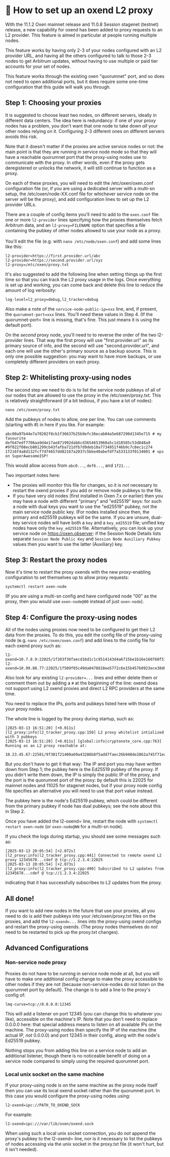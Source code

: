 # 🔀 How to set up an oxend L2 proxy

With the 11.1.2 Oxen mainnet release and 11.0.8 Session stagenet (testnet) release, a new capability for oxend has been added to proxy requests to an L2 provider. This feature is aimed in particular at people running multiple nodes.

This feature works by having only 2-3 of your nodes configured with an L2 provider URL, and having all the others configured to talk to those 2-3 nodes to get Arbitrum updates, without having to use multiple or paid tier accounts for your set of nodes.

This feature works through the existing oxen "quorumnet" port, and so does not need to open additional ports, but it does require some one-time configuration that this guide will walk you through.

## Step 1: Choosing your proxies

It is suggested to choose least two nodes, on different servers, ideally in different data centers. The idea here is redundancy: if one of your proxy nodes has a problem, you don't want that one node to take down _all_ your other nodes relying on it. Configuring 2-3 different ones on different servers avoids this risk.

Note that it doesn't matter if the proxies are active service nodes or not: the main point is that they are running in service node mode so that they will have a reachable quorumnet port that the proxy-using nodes use to communicate with the proxy. In other words, even if the proxy gets deregistered or unlocks the network, it will still continue to function as a proxy.

On each of these proxies, you will need to edit the /etc/oxen/oxen.conf configuration file (or, if you are using a dedicated server with a multi-sn setup, the /etc/oxen/node-XX.conf file for whichever service node on the server will be the proxy), and add configuration lines to set up the L2 provider URLs.

There are a couple of config items you'll need to add to the `oxen.conf` file: one or more `l2-provider` lines specifying how the proxies themselves fetch Arbitrum data, and an `l2-proxy=FILENAME` option that specifies a file containing the pubkey of other nodes allowed to use your node as a proxy.\
\
You'll edit the file (e.g. with `nano /etc/node/oxen.conf`) and add some lines like this:

```
l2-provider=https://first.provider.url/abc
l2-provider=https://second.provider.url/xyz
l2-proxy=/etc/oxen/proxy.txt
```

It's also suggested to add the following line when setting things up the first time so that you can track the L2 proxy usage in the logs. Once everything is set up and working, you can come back and delete this line to reduce the amount of log verbosity:

```
log-level=l2_proxy=debug,l2_tracker=debug
```

Also make a note of the `service-node-public-ip=xxx` line, and, if present, the `quorumnet-port=xxx` lines. You'll need these values in Step 4. (If the quorumnet-port= line is missing, that's fine. This just means it is using the default port).

On the _second_ proxy node, you'll need to to reverse the order of the two l2-provider lines. That way the first proxy will use "first.provider.url" as its primary source of info, and the second will use "second.provider.url", and each one will use the other's primary source as a backup source. This is only one possible suggestion: you may want to have more backups, or use completely different providers on each proxy.

## Step 2: Whitelisting proxy-using nodes

The second step we need to do is to list the service node pubkeys of all of our nodes that are allowed to use the proxy in the /etc/oxen/proxy.txt. This is relatively straightforward (if a bit tedious, if you have a lot of nodes):

```
nano /etc/oxen/proxy.txt
```

Add the pubkeys of nodes to allow, one per line. You can use comments (starting with #) in here if you like. For example:

```
abc00a97b44e7a70202f8cb1f36637b25b9efc36ecab04a5e687290d1345e715 # my favourite
def647edf7706aa9d4e17ae871992dab6cd3654653960a5c1d18585c53d848a9
#9f022f08ecb801299cb43fafba721dfb7d9deb10a7734951f46b9c7c8ec1c274
1f216f4a8d132fcf7d74657dd82167a2037c5bbe40abefdf7a533133f0134601 # vps on SuperAwesomeISP!
```

This would allow access from `abc0...`, `def6...`, and `1f21...`

Two important notes here:

* The proxies will monitor this file for changes, so it is _not_ necessary to restart the oxend proxies if you add or remove node pubkeys to the file.
* If you have very old nodes (first installed in Oxen 7.x or earlier) then you may have a node with different "primary" and "ed25519" keys: for such a node with dual keys you want to use the "ed25519" pubkey, not the main service node public key. (For nodes installed since then, the primary and ed25519 pubkeys will be the same. If you are unsure, dual-key service nodes will have both a `key` and a `key_ed25519` file; unified key nodes have only the `key_ed25519` file. Alternatively, you can look up your service node on https://oxen.observer: if the Session Node Details lists separate `Session Node Public Key` and `Session Node Auxiliary Pubkey` values then you want to use the latter (Auxiliary) key.

## Step 3: Restart the proxy nodes

Now it's time to restart the proxy oxends with the new proxy-enabling configuration to set themselves up to allow proxy requests:

```
systemctl restart oxen-node
```

(If you are using a multi-sn config and have configured node "00" as the proxy, then you would use `oxen-node@00` instead of just `oxen-node`).

## Step 4: Configure the proxy-using nodes

All of the nodes using proxies now need to be configured to get their L2 data from the proxies. To do this, you edit the config file of the proxy-using node (e.g. `nano /etc/oxen/oxen.conf`) and add lines to the config file for each oxend proxy such as:

```
l2-oxend=10.7.8.9:22025/1f203f36faecd16d1c1c9514143d4a6715be1b16e160760f57942ab6da3e4ed5
l2-oxend=10.99.88.77:22025/1f509f05c49da0478818ee5772c6e15b457b0923ece38d034d9d4f601a161419
```

Also look for any existing `l2-provider=...` lines and either delete them or comment them out by adding a `#` at the beginning of the line: oxend does not support using L2 oxend proxies and direct L2 RPC providers at the same time.

You need to replace the IPs, ports and pubkeys listed here with those of your proxy nodes.

The whole line is logged by the proxy during startup, such as:

```
[2025-03-13 16:51:20] [+0.011s] [l2_proxy:info|l2_tracker_proxy.cpp:150] L2 proxy whitelist intialized with 3 pubkeys
[2025-03-13 16:51:20] [+0.011s] [global:info|cryptonote_core.cpp:763] Running as an L2 proxy reachable at:
	10.23.45.67:22501/9f301f21400a69a43286b8f5add7faec26b948de2862a745f71eab822ccd7b1c
```

But you don't have to get it that way: The IP and port you may have written down from Step 1; the pubkey here is the Ed25519 pubkey of the proxy. If you didn't write them down, the IP is simply the public IP of the proxy, and the port is the quorumnet port of the proxy: by default this is 22025 for mainnet nodes and 11025 for stagenet nodes, but if your proxy node config file specifies an alternative you will need to use that port value instead.

The pubkey here is the node's Ed25519 pubkey, which could be different from the primary pubkey if node has dual pubkeys; see the note about this in Step 2.

Once you have added the l2-oxend= line, restart the node with `systemctl restart oxen-node` (or `oxen-node@NN` for a multi-sn node).

If you check the logs during startup, you should see some messages such as:

```
[2025-03-13 20:05:54] [+2.072s] [l2_proxy:info|l2_tracker_proxy.cpp:441] Connected to remote oxend L2 proxy 12345678...cdef @ tcp://1.2.3.4:22025
[2025-03-13 20:05:54] [+2.073s] [l2_proxy:info|l2_tracker_proxy.cpp:490] Subscribed to L2 updates from 12345678...cdef @ tcp://1.2.3.4:22025
```

indicating that it has successfully subscribes to L2 updates from the proxy.

## All done!

If you want to add new nodes in the future that use your proxies, all you need to do is add their pubkeys into your /etc/oxen/proxy.txt files on the proxies, and add the `l2-oxend=...` lines into the proxy-using oxend configs and restart the proxy-using oxends. (The proxy nodes themselves do _not_ need to be restarted to pick up the proxy.txt changes).

## Advanced Configurations

### Non-service node proxy

Proxies do not have to be running in service node mode at all, but you will have to make one additional config change to make the proxy accessible to other nodes if they are not (because non-service-nodes do not listen on the quorumnet port by default). The change is to add a line to the proxy's config of:

```
lmq-curve=tcp://0.0.0.0:12345
```

This will add a listener on port 12345 (you can change this to whatever you like), accessible on the machine's IP. Note that you don't need to replace 0.0.0.0 here: that special address means to listen on all available IPs on the machine. The proxy-using nodes then specify the IP of the machine (the actual IP, _not_ 0.0.0.0) and port 12345 in their config, along with the node's Ed25519 pubkey.

Nothing stops you from adding this line on a service node to add an additional listener, though there is no noticeable benefit of doing on a service node compared to simply using the required quorumnet port.

### Local unix socket on the same machine

If your proxy-using node is on the same machine as the proxy node itself then you can use its local oxend socket rather than the quorumnet port. In this case you would configure the proxy-using nodes using:

```
l2-oxend=ipc://PATH_TO_OXEND_SOCK
```

For example:

```
l2-oxend=ipc:///var/lib/oxen/oxend.sock
```

When using such a local unix socket connection, you do _not_ append the proxy's pubkey to the l2-oxend= line, nor is it necessary to list the pubkeys of nodes accessing via the unix socket in the proxy.txt file (it won't hurt, but it isn't needed).
